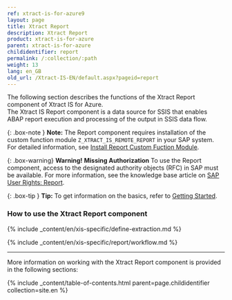 ```yaml
---
ref: xtract-is-for-azure9
layout: page
title: Xtract Report
description: Xtract Report
product: xtract-is-for-azure
parent: xtract-is-for-azure
childidentifier: report
permalink: /:collection/:path
weight: 13
lang: en_GB
old_url: /Xtract-IS-EN/default.aspx?pageid=report
---
```

The following section describes the functions of the Xtract Report component of  Xtract IS for Azure.<br>
The Xtract IS Report component is a data source for SSIS that enables ABAP report execution and processing of the output in SSIS data flow.

{: .box-note }
**Note:** The Report component requires installation of the custom function module `Z_XTRACT_IS_REMOTE_REPORT` in your SAP system. For detailed information, see [Install Report Custom Fuction Module](./sap-customizing/install-report-custom-function-module).

{: .box-warning}
**Warning!** **Missing Authorization**
To use the Report component, access to the designated authority objects (RFC) in SAP must be available.
For more information, see the knowledge base article on [SAP User Rights: Report](https://kb.theobald-software.com/sap/authority-objects-sap-user-rights#report).

{: .box-tip }
**Tip:** To get information on the basics, refer to [Getting Started](./getting-started). <br>

### How to use the Xtract Report component
{% include _content/en/xis-specific/define-extraction.md %}

{% include _content/en/xis-specific/report/workflow.md %}

---

More information on working with the Xtract Report component is provided in the following sections:

{% include _content/table-of-contents.html parent=page.childidentifier collection=site.en %}
